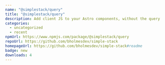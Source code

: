 ```yaml
---
name: "@simplestack/query"
title: "@simplestack/query"
description: Add client JS to your Astro components, without the query selectors
categories:
  - uncategorized
  - recent
npmUrl: https://www.npmjs.com/package/@simplestack/query
repoUrl: https://github.com/bholmesdev/simple-stack
homepageUrl: https://github.com/bholmesdev/simple-stack#readme
badge: new
downloads: 4
---
```

